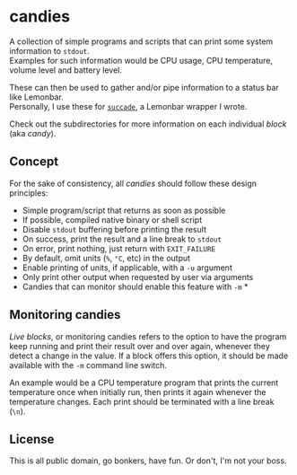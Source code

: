 # candies

A collection of simple programs and scripts that can print some system information to `stdout`.   
Examples for such information would be CPU usage, CPU temperature, volume level and battery level.

These can then be used to gather and/or pipe information to a status bar like Lemonbar.   
Personally, I use these for [`succade`](https://github.com/domsson/succade), a Lemonbar wrapper I wrote.

Check out the subdirectories for more information on each individual _block_ (aka _candy_).

## Concept

For the sake of consistency, all _candies_ should follow these design principles:

- Simple program/script that returns as soon as possible
- If possible, compiled native binary or shell script
- Disable `stdout` buffering before printing the result
- On success, print the result and a line break to `stdout`
- On error, print nothing, just return with `EXIT_FAILURE`
- By default, omit units (`%`, `°C`, etc) in the output
- Enable printing of units, if applicable, with a `-u` argument
- Only print other output when requested by user via arguments
- Candies that can monitor should enable this feature with `-m` *

## Monitoring candies

_Live blocks_, or monitoring candies refers to the option to have the program keep running and print their result over and over again, whenever they detect a change in the value. If a block offers this option, it should be made available with the `-m` command line switch.

An example would be a CPU temperature program that prints the current temperature once when initially run, then prints it again whenever the temperature changes. Each print should be terminated with a line break (`\n`).

## License

This is all public domain, go bonkers, have fun. Or don't, I'm not your boss.
